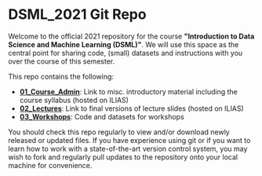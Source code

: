 # DSML_2021 Git Repo

Welcome to the official 2021 repository for the course **"Introduction to Data Science and Machine Learning (DSML)"**. We will use this space as the central point for sharing code, (small) datasets and instructions with you over the course of this semester.

This repo contains the following:

- [**01_Course_Admin**](https://github.com/IS3UniCologne/DSML_2021/tree/main/01_Course_Admin): Link to misc. introductory material including the course syllabus (hosted on ILIAS)
- [**02_Lectures**](https://github.com/IS3UniCologne/DSML_2021/tree/main/02_Lectures): Link to final versions of lecture slides (hosted on ILIAS)
- [**03_Workshops**](https://github.com/IS3UniCologne/DSML_2021/tree/main/03_Workshops): Code and datasets for workshops

You should check this repo regularly to view and/or download newly released or updated files. If you have experience using git or if you want to learn how to work with a state-of-the-art version control system, you may wish to fork and regularly pull updates to the repository onto your local machine for convenience.

